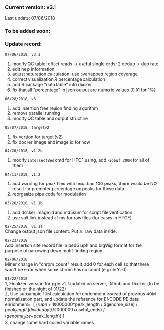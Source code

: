 ### Current version: v3.1  
Last update: 07/06/2018  
  
  
### To be added soon:  

  
### Update record:  
`07/06/2018, v3.1`  
1. modify QC table: effect reads -> useful single ends; 2 dedup -> dup rate    
2. edit help information  
3. adjust saturation calculation: use overlapped region coverage  
4. correct visualization.R percentage calculation  
5. add R package "data.table" into docker  
6. fix that all "percentage" in json output are numeric values (0.01 for 1%)  

`06/28/2018, v3`  
1. add insertion free region finding algorithm  
2. remove parallel running  
3. modify QC table and output structure

`05/07/2018, targetv2` 
1. fix version for target (v2)  
2. fix docker image and image id for now  

`04/20/2018, v1.2b`  
1. modify `intersectBed` cmd for HTCF using, add `-iobuf 200M` for all of them   


`04/11/2018, v1.2`  
1. add warning for peak files with less than 100 peaks, there would be NO result for promoter percentage on peaks for those data  
2. reorganize pipe code for modulation  



`03/26/2018, v1.1b`  
1. add docker image id and md5sum for script file verification  
2. use soft link instead of mv for raw files (for cases in HTCF)  


`02/25/2018, v1.1a`  
Change output json file content. Put all raw data inside.  


`02/23/2018`  
Add insertion site record file in bedGraph and bigWig format for the purpose of narrowing down motif finding region  


`02/06/2018`  
Miner change in "chrom_count" result, add 0 for each cell so that there won't be error when some chrom has no count (e.g chrY=0).  


`01/22/2018`  
1, Finalized version for pipe v1. Updated on server, Github and Docker (to be finished on the night of 01/22)  
2, Use subsample 10M calculation for enrichment instead of previous 40M normalization part, and update the reference for ENCODE PE data:  
enrichment=  
[ ($rupn+10000000*$peak_length / $genome_size) / $peak_length ] divided by	[ (10000000+$useful_ends) / ($genome_size-$peak_length)) ]  
3, change some hard coded variable names  
 
